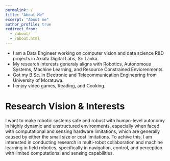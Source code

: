 ```yaml
---
permalink: /
title: "About Me"
excerpt: "About me"
author_profile: true
redirect_from: 
  - /about/
  - /about.html
---
```


* I am a Data Engineer working on computer vision and data science R&D projects in Axiata Digital Labs, Sri Lanka.
* My research interests generaly aligns with Robotics, Autonomous Systems, Machine Learning, and Resource Constrained Enviorenments.
* Got my B.Sc. in Electronic and Telecommunication Engineering from University of Moratuwa.
* I enjoy video games, Reading, and Cooking.

Research Vision & Interests
======
I want to make robotic systems safe and robust with human-level autonomy in highly dynamic and unstructured environments, especially when faced with computational and sensing hardware limitations, which are generally caused by either the small size or cost limitations. To achive this, I am interested in conducting research in multi-robot collaboration and machine learning in field robotics, specifically in navigation, control, and perception with limited computational and sensing capabilities.

